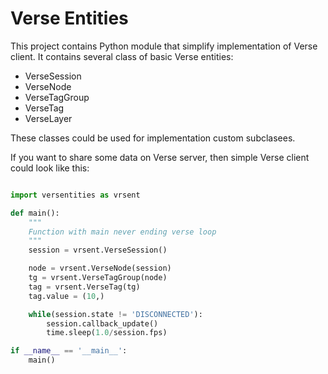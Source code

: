 Verse Entities
==============

This project contains Python module that simplify implementation of Verse client. It contains several class of basic Verse entities:

* VerseSession
* VerseNode
* VerseTagGroup
* VerseTag
* VerseLayer

These classes could be used for implementation custom subclasees.

If you want to share some data on Verse server, then simple Verse client could look like this:

```python

import versentities as vrsent

def main():
    """
    Function with main never ending verse loop
    """
    session = vrsent.VerseSession()

    node = vrsent.VerseNode(session)
    tg = vrsent.VerseTagGroup(node)
    tag = vrsent.VerseTag(tg)
    tag.value = (10,)

    while(session.state != 'DISCONNECTED'):
        session.callback_update()
        time.sleep(1.0/session.fps)

if __name__ == '__main__':
	main()
```